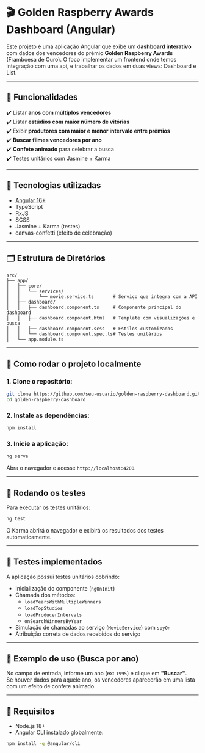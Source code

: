 
# 🎬 Golden Raspberry Awards Dashboard (Angular)

Este projeto é uma aplicação Angular que exibe um **dashboard interativo** com dados dos vencedores do prêmio **Golden Raspberry Awards** (Framboesa de Ouro). O foco implementar um frontend onde temos integração com uma api, e trabalhar os dados em duas views: Dashboard e List.

---

## 📌 Funcionalidades

✔️ Listar **anos com múltiplos vencedores**  
✔️ Listar **estúdios com maior número de vitórias**  
✔️ Exibir **produtores com maior e menor intervalo entre prêmios**  
✔️ **Buscar filmes vencedores por ano**  
✔️ **Confete animado** para celebrar a busca  
✔️ Testes unitários com Jasmine + Karma

---

## 🧠 Tecnologias utilizadas

- [Angular 16+](https://angular.io/)
- TypeScript
- RxJS
- SCSS
- Jasmine + Karma (testes)
- canvas-confetti (efeito de celebração)

---

## 🗂️ Estrutura de Diretórios

```
src/
├── app/
│   ├── core/
│   │   └── services/
│   │       └── movie.service.ts       # Serviço que integra com a API
│   ├── dashboard/
│   │   ├── dashboard.component.ts     # Componente principal do dashboard
│   │   ├── dashboard.component.html   # Template com visualizações e busca
│   │   ├── dashboard.component.scss   # Estilos customizados
│   │   └── dashboard.component.spec.ts# Testes unitários
│   └── app.module.ts
```

---

## 🚀 Como rodar o projeto localmente

### 1. Clone o repositório:

```bash
git clone https://github.com/seu-usuario/golden-raspberry-dashboard.git
cd golden-raspberry-dashboard
```

### 2. Instale as dependências:

```bash
npm install
```

### 3. Inicie a aplicação:

```bash
ng serve
```

Abra o navegador e acesse `http://localhost:4200`.

---

## 🧪 Rodando os testes

Para executar os testes unitários:

```bash
ng test
```

O Karma abrirá o navegador e exibirá os resultados dos testes automaticamente.

---

## 🧬 Testes implementados

A aplicação possui testes unitários cobrindo:

- Inicialização do componente (`ngOnInit`)
- Chamada dos métodos:
  - `loadYearsWithMultipleWinners`
  - `loadTopStudios`
  - `loadProducerIntervals`
  - `onSearchWinnersByYear`
- Simulação de chamadas ao serviço (`MovieService`) com `spyOn`
- Atribuição correta de dados recebidos do serviço

---

## 🧾 Exemplo de uso (Busca por ano)

No campo de entrada, informe um ano (ex: `1995`) e clique em **"Buscar"**.  
Se houver dados para aquele ano, os vencedores aparecerão em uma lista com um efeito de confete animado.

---

## 📄 Requisitos

- Node.js 18+
- Angular CLI instalado globalmente:

```bash
npm install -g @angular/cli
```


